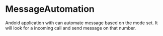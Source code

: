 # MessageAutomation
Andoid application with can automate message based on the mode set. It will look for a incoming call and send message on that number.
